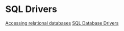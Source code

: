 # SQL Drivers

[Accessing relational databases](https://go.dev/doc/database/)
[SQL Database Drivers](https://go.dev/wiki/SQLDrivers)
